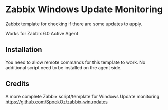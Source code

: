 # Zabbix Windows Update Monitoring
Zabbix template for checking if there are some updates to apply.

Works for Zabbix 6.0 Active Agent

## Installation
You need to allow remote commands for this template to work. No additional script need to be installed on the agent side.

## Credits
A more complete Zabbix script/template for Windows Update monitoring
https://github.com/SpookOz/zabbix-winupdates